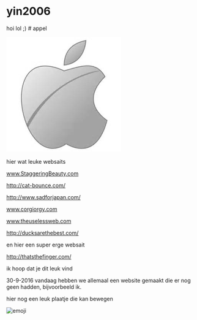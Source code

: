 # yin2006
hoi
 lol
 ;) # appel

![appel](appel.jpg)

hier wat leuke websaits

www.StaggeringBeauty.com

http://cat-bounce.com/

http://www.sadforjapan.com/

www.corgiorgy.com

www.theuselessweb.com

http://ducksarethebest.com/

en hier een super erge websait

http://thatsthefinger.com/

ik hoop dat je dit leuk vind 

 30-9-2016
vandaag hebben we allemaal een website gemaakt die er nog geen hadden,
bijvoorbeeld ik.

hier nog een leuk plaatje die kan bewegen

![emoji](emoji.jpg)

